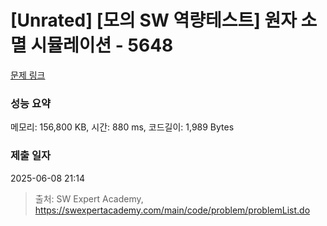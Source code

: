 # [Unrated] [모의 SW 역량테스트] 원자 소멸 시뮬레이션 - 5648 

[문제 링크](https://swexpertacademy.com/main/code/problem/problemDetail.do?contestProbId=AWXRFInKex8DFAUo) 

### 성능 요약

메모리: 156,800 KB, 시간: 880 ms, 코드길이: 1,989 Bytes

### 제출 일자

2025-06-08 21:14



> 출처: SW Expert Academy, https://swexpertacademy.com/main/code/problem/problemList.do